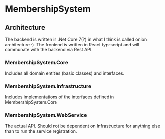 # MembershipSystem

## Architecture

The backend is written in .Net Core 7(?) in what I think is called onion architecture :).
The frontend is written in React typescript and will communate with the backend via Rest API.

### MembershipSystem.Core

Includes all domain entities (basic classes) and interfaces.

### MembershipSystem.Infrastructure

Includes implementations of the interfaces defined in MembershipSystem.Core

### MembershipSystem.WebService

The actual API. Should not be dependent on Infrastructure for anything else than to run the service registration.
